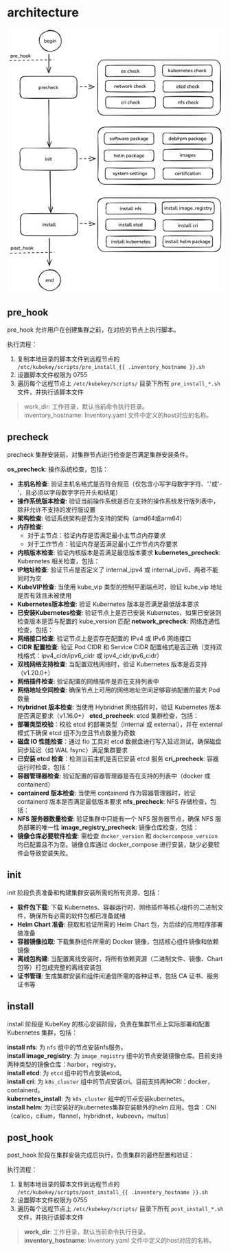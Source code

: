 # architecture

![architecture](../../images/architecture.png)

## pre_hook

pre_hook 允许用户在创建集群之前，在对应的节点上执行脚本。

执行流程：
1. 复制本地目录的脚本文件到远程节点的 `/etc/kubekey/scripts/pre_install_{{ .inventory_hostname }}.sh`
2. 设置脚本文件权限为 0755
3. 遍历每个远程节点上 `/etc/kubekey/scripts/` 目录下所有 `pre_install_*.sh` 文件，并执行该脚本文件
 
 > work_dir: 工作目录，默认当前命令执行目录。     
 > inventory_hostname: Inventory.yaml 文件中定义的host对应的名称。

 ## precheck

precheck 集群安装前，对集群节点进行检查是否满足集群安装条件。

**os_precheck**: 操作系统检查，包括：
- **主机名检查**: 验证主机名格式是否符合规范（仅包含小写字母数字字符、'.'或'-'，且必须以字母数字字符开头和结尾）
- **操作系统版本检查**: 验证当前操作系统是否在支持的操作系统发行版列表中，除非允许不支持的发行版设置
- **架构检查**: 验证系统架构是否为支持的架构（amd64或arm64）
- **内存检查**: 
  - 对于主节点：验证内存是否满足最小主节点内存要求
  - 对于工作节点：验证内存是否满足最小工作节点内存要求
- **内核版本检查**: 验证内核版本是否满足最低版本要求
**kubernetes_precheck**: Kubernetes 相关检查，包括：
- **IP地址检查**: 验证节点是否定义了 internal_ipv4 或 internal_ipv6，两者不能同时为空
- **KubeVIP检查**: 当使用 kube_vip 类型的控制平面端点时，验证 kube_vip 地址是否有效且未被使用
- **Kubernetes版本检查**: 验证 Kubernetes 版本是否满足最低版本要求
- **已安装Kubernetes检查**: 验证节点上是否已安装 Kubernetes，如果已安装则检查版本是否与配置的 kube_version 匹配
**network_precheck**: 网络连通性检查，包括：
- **网络接口检查**: 验证节点上是否存在配置的 IPv4 或 IPv6 网络接口
- **CIDR 配置检查**: 验证 Pod CIDR 和 Service CIDR 配置格式是否正确（支持双栈格式：ipv4_cidr/ipv6_cidr 或 ipv4_cidr,ipv6_cidr）
- **双栈网络支持检查**: 当配置双栈网络时，验证 Kubernetes 版本是否支持（v1.20.0+）
- **网络插件检查**: 验证配置的网络插件是否在支持列表中
- **网络地址空间检查**: 确保节点上可用的网络地址空间足够容纳配置的最大 Pod 数量
- **Hybridnet 版本检查**: 当使用 Hybridnet 网络插件时，验证 Kubernetes 版本是否满足要求（v1.16.0+）
**etcd_precheck**: etcd 集群检查，包括：
- **部署类型校验**：校验 etcd 的部署类型（internal 或 external），并在 external 模式下确保 etcd 组不为空且节点数量为奇数
- **磁盘 IO 性能检查**：通过 fio 工具对 etcd 数据盘进行写入延迟测试，确保磁盘同步延迟（如 WAL fsync）满足集群要求
- **已安装 etcd 检查**：检测当前主机是否已安装 etcd 服务
**cri_precheck**: 容器运行时检查，包括：
- **容器管理器检查**: 验证配置的容器管理器是否在支持的列表中（docker 或 containerd）
- **containerd 版本检查**: 当使用 containerd 作为容器管理器时，验证 containerd 版本是否满足最低版本要求
**nfs_precheck**: NFS 存储检查，包括：
- **NFS 服务器数量检查**: 验证集群中只能有一个 NFS 服务器节点，确保 NFS 服务部署的唯一性
**image_registry_precheck**: 镜像仓库检查，包括：
- **镜像仓库必要软件检查**: 需检查 `docker_version` 和 `dockercompose_version` 均已配置且不为空。镜像仓库通过 docker_compose 进行安装，缺少必要软件会导致安装失败。

## init

init 阶段负责准备和构建集群安装所需的所有资源，包括：
- **软件包下载**: 下载 Kubernetes、容器运行时、网络插件等核心组件的二进制文件，确保所有必需的软件包都已准备就绪
- **Helm Chart 准备**: 获取和验证所需的 Helm Chart 包，为后续的应用程序部署做准备
- **容器镜像拉取**: 下载集群组件所需的 Docker 镜像，包括核心组件镜像和依赖镜像
- **离线包构建**: 当配置离线安装时，将所有依赖资源（二进制文件、镜像、Chart 包等）打包成完整的离线安装包
- **证书管理**: 生成集群安装和组件间通信所需的各种证书，包括 CA 证书、服务证书等

## install

install 阶段是 KubeKey 的核心安装阶段，负责在集群节点上实际部署和配置 Kubernetes 集群，包括：

**install nfs**: 为 `nfs` 组中的节点安装nfs服务。  
**install image_registry**: 为 `image_registry` 组中的节点安装镜像仓库。目前支持两种类型的镜像仓库：harbor，registry。  
**install etcd**: 为 `etcd` 组中的节点安装etcd。  
**install cri**: 为 `k8s_cluster` 组中的节点安装cri。目前支持两种CRI：docker，containerd。  
**kubernetes_install**: 为 `k8s_cluster` 组中的节点安装kubernetes。  
**install helm**: 为已安装好的kubernetes集群安装额外的helm 应用。包含：CNI（calico，cilium，flannel，hybridnet，kubeovn，multus）


## post_hook

post_hook 阶段在集群安装完成后执行，负责集群的最终配置和验证：

执行流程：
1. 复制本地目录的脚本文件到远程节点的 `/etc/kubekey/scripts/post_install_{{ .inventory_hostname }}.sh`
2. 设置脚本文件权限为 0755
3. 遍历每个远程节点上 `/etc/kubekey/scripts/` 目录下所有 `post_install_*.sh` 文件，并执行该脚本文件
 
 > **work_dir**: 工作目录，默认当前命令执行目录。     
 > **inventory_hostname**: Inventory.yaml 文件中定义的host对应的名称。
